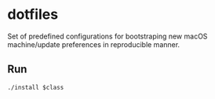 dotfiles
========

Set of predefined configurations for bootstraping new macOS machine/update preferences
in reproducible manner.

Run
---

```
./install $class
```
